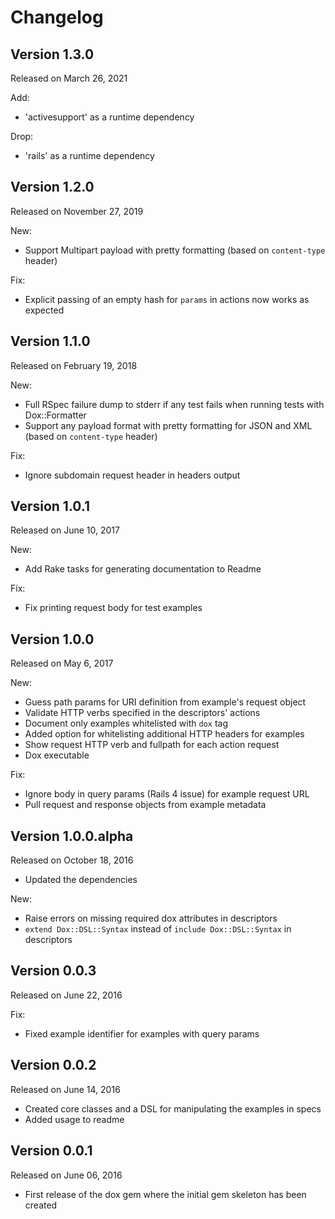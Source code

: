 # Changelog

## Version 1.3.0

Released on March 26, 2021

Add:
- 'activesupport' as a runtime dependency

Drop:
- 'rails' as a runtime dependency

## Version 1.2.0

Released on November 27, 2019

New:
- Support Multipart payload with pretty formatting (based on `content-type` header)

Fix:
- Explicit passing of an empty hash for `params` in actions now works as expected


## Version 1.1.0

Released on February 19, 2018

New:
- Full RSpec failure dump to stderr if any test fails when running tests with Dox::Formatter
- Support any payload format with pretty formatting for JSON and XML (based on `content-type` header)

Fix:
- Ignore subdomain request header in headers output


## Version 1.0.1

Released on June 10, 2017

New:
- Add Rake tasks for generating documentation to Readme

Fix:
- Fix printing request body for test examples


## Version 1.0.0

Released on May 6, 2017

New:
- Guess path params for URI definition from example's request object
- Validate HTTP verbs specified in the descriptors' actions
- Document only examples whitelisted with `dox` tag
- Added option for whitelisting additional HTTP headers for examples
- Show request HTTP verb and fullpath for each action request
- Dox executable

Fix:
- Ignore body in query params (Rails 4 issue) for example request URL
- Pull request and response objects from example metadata

## Version 1.0.0.alpha

Released on October 18, 2016

- Updated the dependencies

New:
- Raise errors on missing required dox attributes in descriptors
- `extend Dox::DSL::Syntax` instead of `include Dox::DSL::Syntax` in descriptors


## Version 0.0.3

Released on June 22, 2016

Fix:
- Fixed example identifier for examples with query params


## Version 0.0.2


Released on June 14, 2016

- Created core classes and a DSL for manipulating the examples in specs
- Added usage to readme


## Version 0.0.1

Released on June 06, 2016

- First release of the dox gem where the initial gem skeleton has been created

